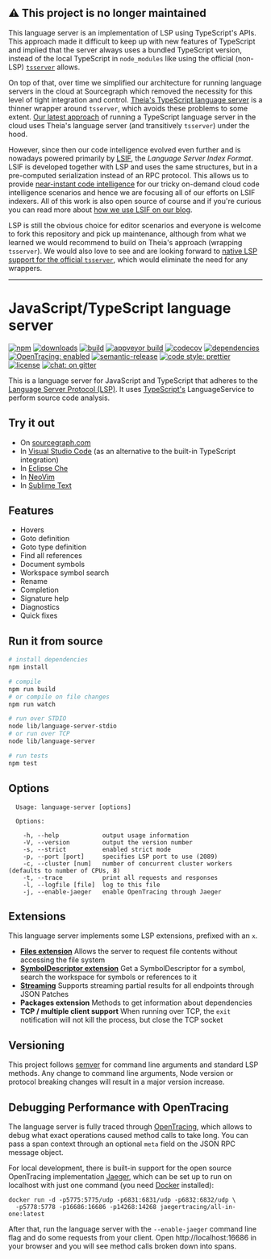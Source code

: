 ## ⚠️ This project is no longer maintained

This language server is an implementation of LSP using TypeScript's APIs.
This approach made it difficult to keep up with new features of TypeScript and implied that the server always uses a bundled TypeScript version, instead of the local TypeScript in `node_modules` like using the official (non-LSP) [`tsserver`](https://github.com/Microsoft/TypeScript/wiki/Standalone-Server-%28tsserver%29) allows.

On top of that, over time we simplified our architecture for running language servers in the cloud at Sourcegraph which removed the necessity for this level of tight integration and control. 
[Theia's TypeScript language server](https://github.com/theia-ide/typescript-language-server) is a thinner wrapper around `tsserver`, which avoids these problems to some extent.
[Our latest approach](https://github.com/sourcegraph/sourcegraph-typescript) of running a TypeScript language server in the cloud uses Theia's language server (and transitively `tsserver`) under the hood.

However, since then our code intelligence evolved even further and is nowadays powered primarily by [LSIF](https://lsif.dev/), the _Language Server Index Format_.
LSIF is developed together with LSP and uses the same structures, but in a pre-computed serialization instead of an RPC protocol.
This allows us to provide [near-instant code intelligence](https://docs.sourcegraph.com/user/code_intelligence/explanations/precise_code_intelligence) for our tricky on-demand cloud code intelligence scenarios and hence we are focusing all of our efforts on LSIF indexers.
All of this work is also open source of course and if you're curious you can read more about [how we use LSIF on our blog](https://about.sourcegraph.com/blog/evolution-of-the-precise-code-intel-backend/).

LSP is still the obvious choice for editor scenarios and everyone is welcome to fork this repository and pick up maintenance, although from what we learned we would recommend to build on Theia's approach (wrapping `tsserver`).
We would also love to see and are looking forward to [native LSP support for the official `tsserver`](https://github.com/microsoft/TypeScript/issues/39459#issuecomment-696179304), which would eliminate the need for any wrappers.

---------------------

# JavaScript/TypeScript language server

[![npm](https://img.shields.io/npm/v/javascript-typescript-langserver.svg)](https://www.npmjs.com/package/javascript-typescript-langserver)
[![downloads](https://img.shields.io/npm/dm/javascript-typescript-langserver.svg)](https://www.npmjs.com/package/javascript-typescript-langserver)
[![build](https://travis-ci.org/sourcegraph/javascript-typescript-langserver.svg?branch=master)](https://travis-ci.org/sourcegraph/javascript-typescript-langserver)
[![appveyor build](https://ci.appveyor.com/api/projects/status/2wj7xe035pm7r76v/branch/master?svg=true
)](https://ci.appveyor.com/project/sourcegraph/javascript-typescript-langserver/branch/master)
[![codecov](https://codecov.io/gh/sourcegraph/javascript-typescript-langserver/branch/master/graph/badge.svg)](https://codecov.io/gh/sourcegraph/javascript-typescript-langserver)
[![dependencies](https://david-dm.org/sourcegraph/javascript-typescript-langserver.svg)](https://david-dm.org/sourcegraph/javascript-typescript-langserver)
[![OpenTracing: enabled](https://img.shields.io/badge/OpenTracing-enabled-blue.svg)](http://opentracing.io)
[![semantic-release](https://img.shields.io/badge/%20%20%F0%9F%93%A6%F0%9F%9A%80-semantic--release-e10079.svg)](https://github.com/semantic-release/semantic-release)
[![code style: prettier](https://img.shields.io/badge/code_style-prettier-ff69b4.svg)](https://github.com/prettier/prettier)
[![license](https://img.shields.io/github/license/sourcegraph/javascript-typescript-langserver.svg)]()
[![chat: on gitter](https://badges.gitter.im/sourcegraph/javascript-typescript-langserver.svg)](https://gitter.im/sourcegraph/javascript-typescript-langserver?utm_source=badge&utm_medium=badge&utm_campaign=pr-badge)

This is a language server for JavaScript and TypeScript that adheres to the [Language Server Protocol (LSP)](https://github.com/Microsoft/language-server-protocol/blob/master/protocol.md). It uses [TypeScript's](http://www.typescriptlang.org/) LanguageService to perform source code analysis.


## Try it out

 - On [sourcegraph.com](https://sourcegraph.com/github.com/sourcegraph/javascript-typescript-langserver/-/blob/src/typescript-service.ts)
 - In [Visual Studio Code](https://github.com/sourcegraph/vscode-javascript-typescript) (as an alternative to the built-in TypeScript integration)
 - In [Eclipse Che](https://eclipse.org/che/)
 - In [NeoVim](https://github.com/autozimu/LanguageClient-neovim)
 - In [Sublime Text](https://lsp.readthedocs.io/en/latest/#javascripttypescript)

## Features

 - Hovers
 - Goto definition
 - Goto type definition
 - Find all references
 - Document symbols
 - Workspace symbol search
 - Rename
 - Completion
 - Signature help
 - Diagnostics
 - Quick fixes

## Run it from source

```bash
# install dependencies
npm install

# compile
npm run build
# or compile on file changes
npm run watch

# run over STDIO
node lib/language-server-stdio
# or run over TCP
node lib/language-server

# run tests
npm test
```

## Options

```
  Usage: language-server [options]

  Options:

    -h, --help            output usage information
    -V, --version         output the version number
    -s, --strict          enabled strict mode
    -p, --port [port]     specifies LSP port to use (2089)
    -c, --cluster [num]   number of concurrent cluster workers (defaults to number of CPUs, 8)
    -t, --trace           print all requests and responses
    -l, --logfile [file]  log to this file
    -j, --enable-jaeger   enable OpenTracing through Jaeger
```

## Extensions

This language server implements some LSP extensions, prefixed with an `x`.

- **[Files extension](https://github.com/sourcegraph/language-server-protocol/blob/master/extension-files.md)**
  Allows the server to request file contents without accessing the file system
- **[SymbolDescriptor extension](https://github.com/sourcegraph/language-server-protocol/blob/master/extension-workspace-references.md)**
  Get a SymbolDescriptor for a symbol, search the workspace for symbols or references to it
- **[Streaming](https://github.com/sourcegraph/language-server-protocol/blob/streaming/protocol.md#partialResult)**
  Supports streaming partial results for all endpoints through JSON Patches
- **Packages extension**
  Methods to get information about dependencies
- **TCP / multiple client support**
  When running over TCP, the `exit` notification will not kill the process, but close the TCP socket

## Versioning

This project follows [semver](http://semver.org/) for command line arguments and standard LSP methods.
Any change to command line arguments, Node version or protocol breaking changes will result in a major version increase.

## Debugging Performance with OpenTracing

The language server is fully traced through [OpenTracing](http://opentracing.io/), which allows to debug what exact operations caused method calls to take long.
You can pass a span context through an optional `meta` field on the JSON RPC message object.

For local development, there is built-in support for the open source OpenTracing implementation [Jaeger](http://jaeger.readthedocs.io/en/latest/), which can be set up to run on localhost with just one command (you need [Docker](https://www.docker.com/) installed):

```
docker run -d -p5775:5775/udp -p6831:6831/udp -p6832:6832/udp \
  -p5778:5778 -p16686:16686 -p14268:14268 jaegertracing/all-in-one:latest
```

After that, run the language server with the `--enable-jaeger` command line flag and do some requests from your client.
Open http://localhost:16686 in your browser and you will see method calls broken down into spans.
